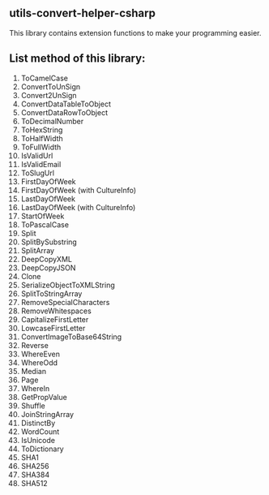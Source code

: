 ## utils-convert-helper-csharp
This library contains extension functions to make your programming easier.
## List method of this library:
1. ToCamelCase
2. ConvertToUnSign
3. Convert2UnSign
4. ConvertDataTableToObject
5. ConvertDataRowToObject
6. ToDecimalNumber
7. ToHexString
8. ToHalfWidth
9. ToFullWidth
10. IsValidUrl
11. IsValidEmail
12. ToSlugUrl
13. FirstDayOfWeek
14. FirstDayOfWeek (with CultureInfo)
15. LastDayOfWeek
16. LastDayOfWeek (with CultureInfo)
17. StartOfWeek
18. ToPascalCase
19. Split<T>
20. SplitBySubstring
21. SplitArray<T>
22. DeepCopyXML
23. DeepCopyJSON
24. Clone
25. SerializeObjectToXMLString
26. SplitToStringArray
27. RemoveSpecialCharacters
28. RemoveWhitespaces
29. CapitalizeFirstLetter
30. LowcaseFirstLetter
31. ConvertImageToBase64String
32. Reverse
33. WhereEven
34. WhereOdd
35. Median
36. Page
37. WhereIn
38. GetPropValue
39. Shuffle
40. JoinStringArray
41. DistinctBy
42. WordCount
43. IsUnicode
44. ToDictionary
45. SHA1
46. SHA256
41. SHA384
48. SHA512
